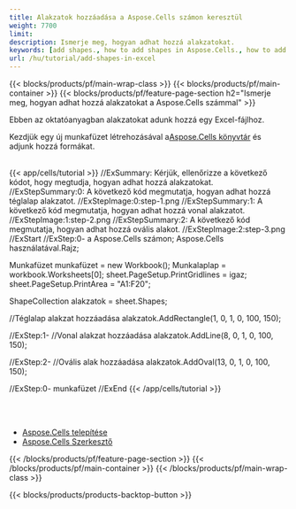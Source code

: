```yaml
---
title: Alakzatok hozzáadása a Aspose.Cells számon keresztül
weight: 7700
limit:
description: Ismerje meg, hogyan adhat hozzá alakzatokat.
keywords: [add shapes., how to add shapes in Aspose.Cells., how to add shapes using Aspose.Cells]
url: /hu/tutorial/add-shapes-in-excel
---
```

{{< blocks/products/pf/main-wrap-class >}}
{{< blocks/products/pf/main-container >}}
{{< blocks/products/pf/feature-page-section h2="Ismerje meg, hogyan adhat hozzá alakzatokat a Aspose.Cells számmal" >}}

<p>
Ebben az oktatóanyagban alakzatokat adunk hozzá egy Excel-fájlhoz.
</p>

<p>
 Kezdjük egy új munkafüzet létrehozásával a<a href="https://www.nuget.org/packages/Aspose.Cells">Aspose.Cells könyvtár</a> és adjunk hozzá formákat.
</p>

<br />
{{< app/cells/tutorial >}}
//ExSummary: Kérjük, ellenőrizze a következő kódot, hogy megtudja, hogyan adhat hozzá alakzatokat.
//ExStepSummary:0: A következő kód megmutatja, hogyan adhat hozzá téglalap alakzatot.
//ExStepImage:0:step-1.png
//ExStepSummary:1: A következő kód megmutatja, hogyan adhat hozzá vonal alakzatot.
//ExStepImage:1:step-2.png
//ExStepSummary:2: A következő kód megmutatja, hogyan adhat hozzá ovális alakot.
//ExStepImage:2:step-3.png
//ExStart
//ExStep:0-
a Aspose.Cells számon;
Aspose.Cells használatával.Rajz;





Munkafüzet munkafüzet = new Workbook();
Munkalaplap = workbook.Worksheets[0];
sheet.PageSetup.PrintGridlines = igaz;
sheet.PageSetup.PrintArea = "A1:F20";

ShapeCollection alakzatok = sheet.Shapes;

//Téglalap alakzat hozzáadása
alakzatok.AddRectangle(1, 0, 1, 0, 100, 150);

//ExStep:1-
//Vonal alakzat hozzáadása
alakzatok.AddLine(8, 0, 1, 0, 100, 150);

//ExStep:2-
//Ovális alak hozzáadása
alakzatok.AddOval(13, 0, 1, 0, 100, 150);

//ExStep:0-
munkafüzet
//ExEnd
{{< /app/cells/tutorial >}}
<br />

<br />
<br />
<div class="code-sample">
    <ul class="link-list">
        <li class="link-item"><a href="https://docs.aspose.com/cells/net/installation/">Aspose.Cells telepítése</a></li>
        <li class="link-item"><a href="https://products.aspose.app/cells/editor/">Aspose.Cells Szerkesztő</a></li>
    </ul>
</div>

{{< /blocks/products/pf/feature-page-section >}}
{{< /blocks/products/pf/main-container >}}
{{< /blocks/products/pf/main-wrap-class >}}

{{< blocks/products/products-backtop-button >}}
